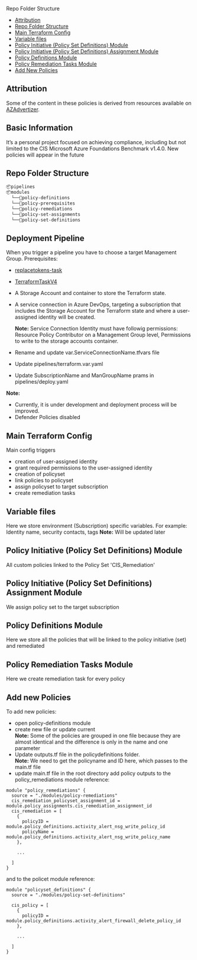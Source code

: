 Repo Folder Structure
- [Attribution](#Attribution)
- [Repo Folder Structure](#repo-folder-structure)
- [Main Terraform Config](#main-terraform-config)
- [Variable files](#variable-files)
- [Policy Initiative (Policy Set Definitions) Module](#policy-initiative-policy-set-definitions-module)
- [Policy Initiative (Policy Set Definitions) Assignment Module](#policy-initiative-policy-set-definitions-assignment-module)
- [Policy Definitions Module](#policy-definitions-module)
- [Policy Remediation Tasks Module](#policy-remediation-tasks-module)
- [Add New Policies](#add-new-policies)

## Attribution
Some of the content in these policies is derived from resources available on [AZAdvertizer](https://www.azadvertizer.net). 

## Basic Information
It’s a personal project focused on achieving compliance, including but not limited to the CIS Microsoft Azure Foundations Benchmark v1.4.0.
New policies will appear in the future

## Repo Folder Structure

```bash
📦pipelines
📦modules
  └──📂policy-definitions
  └──📂policy-prerequisites
  └──📂policy-remediations
  └──📂policy-set-assignments
  └──📂policy-set-definitions
```

## Deployment Pipeline
When you trigger a pipeline you have to choose a target Management Group.
Prerequisites:
- [replacetokens-task](https://github.com/qetza/replacetokens-task/blob/main/README.md)
- [TerraformTaskV4](https://github.com/microsoft/azure-pipelines-terraform/blob/main/Tasks/TerraformTask/TerraformTaskV4/README.md)
- A Storage Account and container to store the Terraform state.
- A service connection in Azure DevOps, targeting a subscription that includes the Storage Account for the Terraform state and where a user-assigned identity will be created.

  **Note:** 
  Service Connection Identity must have followig permissions: Resource Policy Contributor on a Management Group level, Permissions to write to the storage accounts container.
- Rename and update var.ServiceConnectionName.tfvars file
- Update pipelines/terraform.var.yaml
- Update SubscriptionName and ManGroupName prams in pipelines/deploy.yaml

**Note:** 
- Currently, it is under development and deployment process will be improved. 
- Defender Policies disabled

## Main Terraform Config
Main config triggers 
- creation of user-assigned identity
- grant required permissions to the user-assigned identity
- creation of policyset
- link policies to policyset
- assign policyset to target subscription
- create remediation tasks


## Variable files
Here we store environment (Subscription) specific variables.
For example: Identity name, security contacts, tags
**Note:** Will be updated later

## Policy Initiative (Policy Set Definitions) Module
All custom policies linked to the Policy Set 'CIS_Remediation'

## Policy Initiative (Policy Set Definitions) Assignment Module
We assign policy set to the target subscription

## Policy Definitions Module
Here we store all the policies that will be linked to the policy initiative (set) and remediated

## Policy Remediation Tasks Module
Here we create remediation task for every policy

## Add new Policies
To add new policies:
- open policy-definitions module
- create new file or update current  
  **Note:** Some of the policies are grouped in one file because they are almost identical and the difference is only in the name and one parameter
- Update outputs.tf file in the policydefinitions folder.  
  **Note:** We need to get the policyname and ID here, which passes to the main.tf file
- update main.tf file in the root directory
add policy outputs to the policy_remediations module reference:

```hcl
module "policy_remediations" {
  source = "./modules/policy-remediations"
  cis_remediation_policyset_assignment_id = module.policy_assignments.cis_remediation_assignment_id
  cis_remediation = [
    {
      policyID = module.policy_definitions.activity_alert_nsg_write_policy_id
      policyName = module.policy_definitions.activity_alert_nsg_write_policy_name
    },

    ...

  ]
}
```

and to the policet module reference:

```hcl
module "policyset_definitions" {
  source = "./modules/policy-set-definitions"

  cis_policy = [
    {
      policyID = module.policy_definitions.activity_alert_firewall_delete_policy_id
    },

    ...

  ]
}
```
